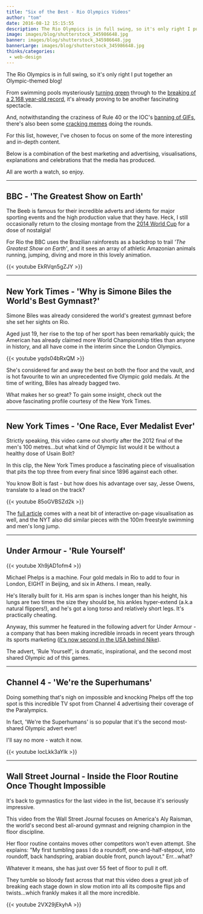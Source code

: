 ```yaml
---
title: "Six of the Best - Rio Olympics Videos"
author: "tom"
date: 2016-08-12 15:15:55
description: The Rio Olympics is in full swing, so it's only right I put together an Olympic-themed blog!
image: images/blog/shutterstock_345986648.jpg
banner: images/blog/shutterstock_345986648.jpg
bannerLarge: images/blog/shutterstock_345986648.jpg
thinks/categories: 
 - web-design
---
```


The Rio Olympics is in full swing, so it's only right I put together an Olympic-themed blog!

From swimming pools mysteriously [turning green](http://www.independent.co.uk/sport/olympics/news/rio-2016-green-olympic-swimming-diving-pool-water-contaminated-say-experts-a7182276.html) through to the [breaking of a 2,168 year-old record](http://www.nytimes.com/2016/08/12/sports/olympics/michael-phelps-200-im-ryan-lochte-leonidas.html), it's already proving to be another fascinating spectacle.

And, notwithstanding the craziness of Rule 40 or the IOC's [banning of GIFs](https://www.washingtonpost.com/news/the-intersect/wp/2016/08/05/the-ioc-is-cracking-down-on-olympic-gifs-but-how-effective-can-they-be/), there's also been some [cracking memes](http://www.rollingstone.com/sports/news/rio-olympics-10-best-memes-from-summer-games-w435367) doing the rounds.

For this list, however, I've chosen to focus on some of the more interesting and in-depth content.

Below is a combination of the best marketing and advertising, visualisations, explanations and celebrations that the media has produced.

All are worth a watch, so enjoy.

---


## BBC - 'The Greatest Show on Earth'

The Beeb is famous for their incredible adverts and idents for major sporting events and the high production value that they have. Heck, I still occasionally return to the closing montage from the [2014 World Cup](https://www.youtube.com/watch?v=_vYnEGIcXVY) for a dose of nostalgia!

For Rio the BBC uses the Brazilian rainforests as a backdrop to trail *'The Greatest Show on Earth'*, and it sees an array of athletic Amazonian animals running, jumping, diving and more in this lovely animation.

{{< youtube EkRVqn5gZJY >}}

---


## New York Times - 'Why is Simone Biles the World's Best Gymnast?'

Simone Biles was already considered the world's greatest gymnast before she set her sights on Rio.

Aged just 19, her rise to the top of her sport has been remarkably quick; the American has already claimed more World Championship titles than anyone in history, and all have come in the interim since the London Olympics.

{{< youtube yqds04bRxQM >}}

She's considered far and away the best on both the floor and the vault, and is hot favourite to win an unprecedented five Olympic gold medals. At the time of writing, Biles has already bagged two.

What makes her so great? To gain some insight, check out the above fascinating profile courtesy of the New York Times.

---


## New York Times - 'One Race, Ever Medalist Ever'

Strictly speaking, this video came out shortly after the 2012 final of the men's 100 metres...but what kind of Olympic list would it be without a healthy dose of Usain Bolt?

In this clip, the New York Times produce a fascinating piece of visualisation that pits the top three from every final since 1896 against each other.

You know Bolt is fast - but how does his advantage over say, Jesse Owens, translate to a lead on the track?

{{< youtube 85oGVBSZd2k >}}

The [full article](http://www.nytimes.com/interactive/2012/08/05/sports/olympics/the-100-meter-dash-one-race-every-medalist-ever.html) comes with a neat bit of interactive on-page visualisation as well, and the NYT also did similar pieces with the 100m freestyle swimming and men's long jump.

---


## Under Armour - 'Rule Yourself'

{{< youtube Xh9jAD1ofm4 >}}

Michael Phelps is a machine. Four gold medals in Rio to add to four in London, EIGHT in Beijing, and six in Athens. I mean, really.

He's literally built for it. His arm span is inches longer than his height, his lungs are two times the size they should be, his ankles hyper-extend (a.k.a natural flippers!), and he's got a long torso and relatively short legs. It's practically cheating.

Anyway, this summer he featured in the following advert for Under Armour - a company that has been making incredible inroads in recent years through its sports marketing ([it's now second in the USA behind Nike](https://www.marketingweek.com/2016/05/04/how-under-armour-plans-to-become-the-worlds-biggest-sports-brand/)).

The advert, 'Rule Yourself', is dramatic, inspirational, and the second most shared Olympic ad of this games.

---


## Channel 4 - 'We're the Superhumans'

Doing something that's nigh on impossible and knocking Phelps off the top spot is this incredible TV spot from Channel 4 advertising their coverage of the Paralympics.

In fact, 'We're the Superhumans' is so popular that it's the second most-shared Olympic advert ever!

I'll say no more - watch it now.

{{< youtube IocLkk3aYlk >}}

---

## Wall Street Journal - Inside the Floor Routine Once Thought Impossible

It's back to gymnastics for the last video in the list, because it's seriously impressive.

This video from the Wall Street Journal focuses on America's Aly Raisman, the world's second best all-around gymnast and reigning champion in the floor discipline.

Her floor routine contains moves other competitors won't even attempt. She explains: "My first tumbling pass I do a roundoff, one-and-half-stepout, into roundoff, back handspring, arabian double front, punch layout." Err...what?

Whatever it means, she has just over 55 feet of floor to pull it off.

They tumble so bloody fast across that mat this video does a great job of breaking each stage down in slow motion into all its composite flips and twists...which frankly makes it all the more incredible.

{{< youtube 2VX29jEkyhA >}}

